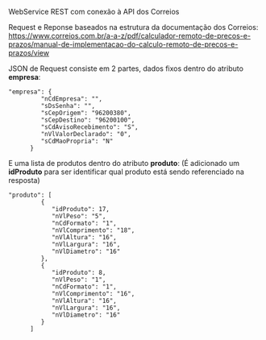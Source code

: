 WebService REST com conexão à API dos Correios

Request e Reponse baseados na estrutura da documentação dos Correios:<br>
https://www.correios.com.br/a-a-z/pdf/calculador-remoto-de-precos-e-prazos/manual-de-implementacao-do-calculo-remoto-de-precos-e-prazos/view

JSON de Request consiste em 2 partes, dados fixos dentro do atributo **empresa**:
```
"empresa": {
         "nCdEmpresa": "",
         "sDsSenha": "",
         "sCepOrigem": "96200380",
         "sCepDestino": "96200100",
         "sCdAvisoRecebimento": "S",
         "nVlValorDeclarado": "0",
         "sCdMaoPropria": "N"
      }
```

E uma lista de produtos dentro do atributo **produto**:
(É adicionado um **idProduto** para ser identificar qual produto está sendo referenciado na resposta)
```
"produto": [
         {
            "idProduto": 17,
            "nVlPeso": "5",
            "nCdFormato": "1",
            "nVlComprimento": "18",
            "nVlAltura": "16",
            "nVlLargura": "16",
            "nVlDiametro": "16"
         },
         {
            "idProduto": 8,
            "nVlPeso": "1",
            "nCdFormato": "1",
            "nVlComprimento": "16",
            "nVlAltura": "16",
            "nVlLargura": "16",
            "nVlDiametro": "16"
         }
      ]
```

